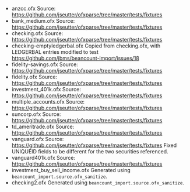 - anzcc.ofx
  Source: https://github.com/jseutter/ofxparse/tree/master/tests/fixtures
- bank_medium.ofx
  Source: https://github.com/jseutter/ofxparse/tree/master/tests/fixtures
- checking.ofx
  Source: https://github.com/jseutter/ofxparse/tree/master/tests/fixtures
- checking-emptyledgerbal.ofx
  Copied from checking.ofx, with LEDGERBAL entries modified to test
  https://github.com/jbms/beancount-import/issues/18
- fidelity-savings.ofx
  Source: https://github.com/jseutter/ofxparse/tree/master/tests/fixtures
- fidelity.ofx
  Source: https://github.com/jseutter/ofxparse/tree/master/tests/fixtures
- investment_401k.ofx
  Source: https://github.com/jseutter/ofxparse/tree/master/tests/fixtures
- multiple_accounts.ofx
  Source: https://github.com/jseutter/ofxparse/tree/master/tests/fixtures
- suncorp.ofx
  Source: https://github.com/jseutter/ofxparse/tree/master/tests/fixtures
- td_ameritrade.ofx
  Source: https://github.com/jseutter/ofxparse/tree/master/tests/fixtures
- vanguard.ofx
  Source: https://github.com/jseutter/ofxparse/tree/master/tests/fixtures
  Fixed UNIQUEID fields to be different for the two securities referenced.
- vanguard401k.ofx
  Source: https://github.com/jseutter/ofxparse/tree/master/tests/fixtures
- investment_buy_sell_income.ofx
  Generated using `beancount_import.source.ofx_sanitize`.
- checking2.ofx
  Generated using `beancount_import.source.ofx_sanitize`.
